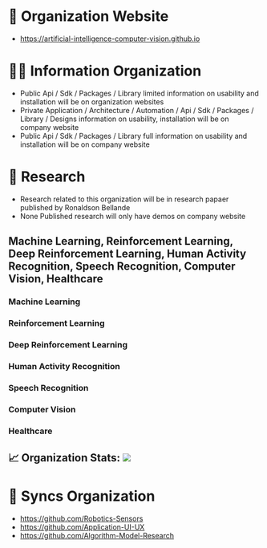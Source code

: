 # 🧙 Organization Website
- https://artificial-intelligence-computer-vision.github.io

# 🙋‍♀️ Information Organization
- Public Api / Sdk / Packages / Library limited information on usability and installation will be on organization websites
- Private Application / Architecture / Automation / Api / Sdk / Packages / Library / Designs information on usability, installation will be on company website
- Public Api / Sdk / Packages / Library full information on usability and installation will be on company website


# 🌈 Research
- Research related to this organization will be in research papaer published by Ronaldson Bellande
- None Published research will only have demos on company website


## Machine Learning, Reinforcement Learning, Deep Reinforcement Learning, Human Activity Recognition, Speech Recognition, Computer Vision, Healthcare


### Machine Learning

### Reinforcement Learning

### Deep Reinforcement Learning

### Human Activity Recognition

### Speech Recognition

### Computer Vision

### Healthcare

## 📈 Organization Stats: <a href="https://github.com/Artificial-Intelligence-Computer-Vision"> <img src="https://komarev.com/ghpvc/?username=Artificial-Intelligence-Computer-Vision&label=Profile+Views&color=2e8b57&style=flat" /></a>


# 🍿 Syncs Organization 

- https://github.com/Robotics-Sensors
- https://github.com/Application-UI-UX
- https://github.com/Algorithm-Model-Research

<!--
**Here are some ideas to get you started:**

🙋‍♀️ A short introduction - what is your organization all about?
🌈 Contribution guidelines - how can the community get involved?
👩‍💻 Useful resources - where can the community find your docs? Is there anything else the community should know?
🍿 Fun facts - what does your team eat for breakfast?
🧙 Remember, you can do mighty things with the power of [Markdown](https://docs.github.com/github/writing-on-github/getting-started-with-writing-and-formatting-on-github/basic-writing-and-formatting-syntax)
-->
